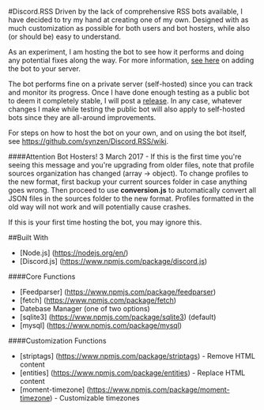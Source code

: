 
#Discord.RSS
Driven by the lack of comprehensive RSS bots available, I have decided to try my hand at creating one of my own. Designed with as much customization as possible for both users and bot hosters, while also (or should be) easy to understand.

As an experiment, I am hosting the bot to see how it performs and doing any potential fixes along the way. For more information, [see here](https://www.reddit.com/r/discordapp/comments/5n9l6w/discordrss_an_rss_bot/) on adding the bot to your server.

The bot performs fine on a private server (self-hosted) since you can track and monitor its progress. Once I have done enough testing as a public bot to deem it completely stable, I will post a [release](https://github.com/synzen/Discord.RSS/releases). In any case, whatever changes I make while testing the public bot will also apply to self-hosted bots since they are all-around improvements.

For steps on how to host the bot on your own, and on using the bot itself, see https://github.com/synzen/Discord.RSS/wiki.

####Attention Bot Hosters!
3 March 2017 - If this is the first time you're seeing this message and you're upgrading from older files, note that profile sources organization has changed (array -> object). To change profiles to the new format, first backup your current sources folder in case anything goes wrong. Then proceed to use **conversion.js** to automatically convert all JSON files in the sources folder to the new format. Profiles formatted in the old way will not work and will potentially cause crashes.

If this is your first time hosting the bot, you may ignore this.

##Built With		
* [Node.js] (https://nodejs.org/en/)		
* [Discord.js] (https://www.npmjs.com/package/discord.js)

####Core Functions
 * [Feedparser] (https://www.npmjs.com/package/feedparser)		
 * [fetch] (https://www.npmjs.com/package/fetch)
 * Datebase Manager (one of two options)		
  * [sqlite3] (https://www.npmjs.com/package/sqlite3) (default)		
  * [mysql] (https://www.npmjs.com/package/mysql)

####Customization Functions
 * [striptags] (https://www.npmjs.com/package/striptags) - Remove HTML content
 * [entities] (https://www.npmjs.com/package/entities) - Replace HTML content
 * [moment-timezone] (https://www.npmjs.com/package/moment-timezone) - Customizable timezones
